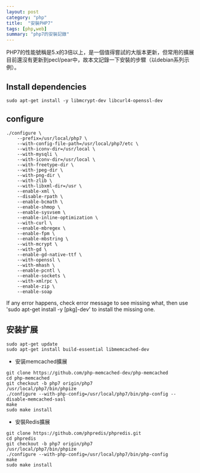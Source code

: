 ```yaml
---
layout: post
category: "php"
title:  "安裝PHP7"
tags: [php,web]
summary: "php7的安裝記錄"
---
```

PHP7的性能號稱是5.x的3倍以上，是一個值得嘗試的大版本更新，但常用的擴展目前還沒有更新到pecl/pear中，故本文記錄一下安裝的步驟（以debian系列示例）。

## **Install dependencies**
``` shell
sudo apt-get install -y libmcrypt-dev libcurl4-openssl-dev
```

## **configure**
```shell
./configure \
    --prefix=/usr/local/php7 \
    --with-config-file-path=/usr/local/php7/etc \
    --with-iconv-dir=/usr/local \
    --with-mysqli \
    --with-iconv-dir=/usr/local \
    --with-freetype-dir \
    --with-jpeg-dir \
    --with-png-dir \
    --with-zlib \
    --with-libxml-dir=/usr \
    --enable-xml \
    --disable-rpath \
    --enable-bcmath \
    --enable-shmop \
    --enable-sysvsem \
    --enable-inline-optimization \
    --with-curl \
    --enable-mbregex \
    --enable-fpm \
    --enable-mbstring \
    --with-mcrypt \
    --with-gd \
    --enable-gd-native-ttf \
    --with-openssl \
    --with-mhash \
    --enable-pcntl \
    --enable-sockets \
    --with-xmlrpc \
    --enable-zip \
    --enable-soap
```

If any error happens, check error message to see missing what, then use 'sudo apt-get install -y [pkg]-dev' to install the missing one.

## **安装扩展**

```shell
sudo apt-get update
sudo apt-get install build-essential libmemcached-dev
```

- 安装memcached擴展

```
git clone https://github.com/php-memcached-dev/php-memcached 
cd php-memcached
git checkout -b php7 origin/php7
/usr/local/php7/bin/phpize
./configure --with-php-config=/usr/local/php7/bin/php-config --disable-memcached-sasl
make
sudo make install
```

- 安裝Redis擴展

```
git clone https://github.com/phpredis/phpredis.git
cd phpredis
git checkout -b php7 origin/php7
/usr/local/php7/bin/phpize
./configure --with-php-config=/usr/local/php7/bin/php-config
make
sudo make install
```





